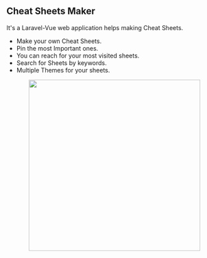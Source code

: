 ## Cheat Sheets Maker

It's a Laravel-Vue web application helps making Cheat Sheets.

- Make your own Cheat Sheets.
- Pin the most Important ones.
- You can reach for your most visited sheets.
- Search for Sheets by keywords.
- Multiple Themes for your sheets.

<p align="center"><img src="https://www.mediafire.com/convkey/79ad/0m8aunhvz3f6re79g.jpg" width="400"></p>
